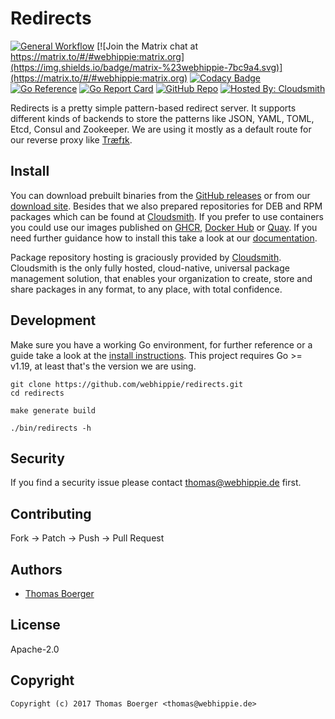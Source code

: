# Redirects

[![General Workflow](https://github.com/webhippie/redirects/actions/workflows/general.yml/badge.svg)](https://github.com/webhippie/redirects/actions/workflows/general.yml) [![Join the Matrix chat at https://matrix.to/#/#webhippie:matrix.org](https://img.shields.io/badge/matrix-%23webhippie-7bc9a4.svg)](https://matrix.to/#/#webhippie:matrix.org) [![Codacy Badge](https://app.codacy.com/project/badge/Grade/c33cdacbc6ed40beaf1f2a0a6d72718b)](https://app.codacy.com/gh/webhippie/redirects/dashboard?utm_source=gh&utm_medium=referral&utm_content=&utm_campaign=Badge_grade) [![Go Reference](https://pkg.go.dev/badge/github.com/webhippie/redirects.svg)](https://pkg.go.dev/github.com/webhippie/redirects) [![Go Report Card](https://goreportcard.com/badge/github.com/webhippie/redirects)](https://goreportcard.com/report/github.com/webhippie/redirects) [![GitHub Repo](https://img.shields.io/badge/github-repo-yellowgreen)](https://github.com/webhippie/redirects) [![Hosted By: Cloudsmith](https://img.shields.io/badge/OSS%20hosting%20by-cloudsmith-blue?logo=cloudsmith&style=flat-square)](https://cloudsmith.com)

Redirects is a pretty simple pattern-based redirect server. It supports
different kinds of backends to store the patterns like JSON, YAML, TOML, Etcd,
Consul and Zookeeper. We are using it mostly as a default route for our reverse
proxy like [Træfɪk](https://traefik.io/).

## Install

You can download prebuilt binaries from the [GitHub releases][releases] or from
our [download site][downloads]. Besides that we also prepared repositories for
DEB and RPM packages which can be found at [Cloudsmith][pkgrepo]. If you prefer
to use containers you could use our images published on [GHCR][ghcr],
[Docker Hub][dockerhub] or [Quay][quay]. If you need further guidance how to
install this take a look at our [documentation][docs].

Package repository hosting is graciously provided by [Cloudsmith][cloudsmith].
Cloudsmith is the only fully hosted, cloud-native, universal package management
solution, that enables your organization to create, store and share packages in
any format, to any place, with total confidence.

## Development

Make sure you have a working Go environment, for further reference or a guide
take a look at the [install instructions][golang]. This project requires
Go >= v1.19, at least that's the version we are using.

```console
git clone https://github.com/webhippie/redirects.git
cd redirects

make generate build

./bin/redirects -h
```

## Security

If you find a security issue please contact
[thomas@webhippie.de](mailto:thomas@webhippie.de) first.

## Contributing

Fork -> Patch -> Push -> Pull Request

## Authors

-   [Thomas Boerger](https://github.com/tboerger)

## License

Apache-2.0

## Copyright

```console
Copyright (c) 2017 Thomas Boerger <thomas@webhippie.de>
```

[releases]: https://github.com/webhippie/redirects/releases
[downloads]: https://dl.webhippie.de/#redirects/
[ghcr]: https://github.com/webhippie/redirects/pkgs/container/redirects
[dockerhub]: https://hub.docker.com/r/webhippie/redirects/tags/
[quay]: https://quay.io/repository/webhippie/redirects?tab=tags
[docs]: https://webhippie.github.io/redirects/#getting-started
[golang]: http://golang.org/doc/install.html
[pkgrepo]: https://cloudsmith.io/~webhippie/repos/general/groups/
[cloudsmith]: https://cloudsmith.com/
